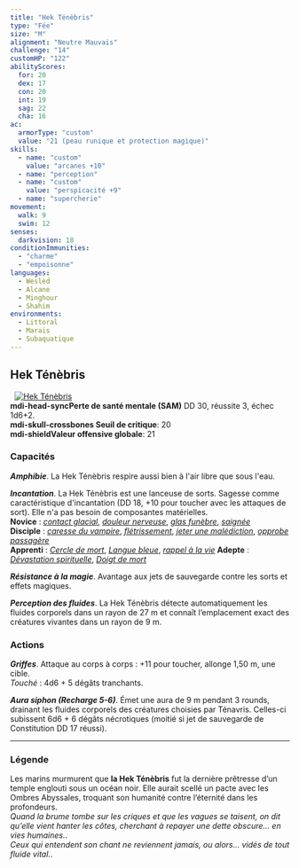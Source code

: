 ```yaml
---
title: "Hek Ténèbris"
type: "Fée"
size: "M"
alignment: "Neutre Mauvais"
challenge: "14"
customHP: "122"
abilityScores:
  for: 20
  dex: 17
  con: 20
  int: 19
  sag: 22
  cha: 16
ac:
  armorType: "custom"
  value: "21 (peau runique et protection magique)"
skills:
  - name: "custom"
    value: "arcanes +10"
  - name: "perception"
  - name: "custom"
    value: "perspicacité +9"
  - name: "supercherie"
movement:
  walk: 9
  swim: 12
senses:
  darkvision: 18
conditionImmunities:
  - "charme"
  - "empoisonne"
languages:
  - Weslèd
  - Alcane
  - Minghour
  - Shahim
environments:
  - Littoral
  - Marais
  - Subaquatique
---
```

## Hek Ténèbris
&nbsp;
[![Hek Ténèbris](https://www.douaratil.fr/illustrations/fee/hektenebris.jpeg)](https://www.douaratil.fr/illustrations/fee/hektenebris.jpeg)  
**<v-icon>mdi-head-sync</v-icon>Perte de santé mentale (SAM)** DD 30, réussite 3, échec 1d6+2.   
**<v-icon>mdi-skull-crossbones</v-icon> Seuil de critique**: 20      
**<v-icon>mdi-shield</v-icon>Valeur offensive globale**: 21   

### Capacités
_**Amphibie**_. La Hek Ténèbris respire aussi bien à l'air libre que sous l'eau.

_**Incantation**_. La Hek Ténèbris est une lanceuse de sorts. Sagesse comme caractéristique d'incantation (DD 18, +10 pour toucher avec les attaques de sort). Elle n'a pas besoin de composantes matérielles.  
**Novice** : [_contact glacial_](/grimoire/contact-glacial/), [_douleur nerveuse_](/grimoire/douleur-nerveuse/), [_glas funèbre_](/grimoire/glas-funebre/), [_saignée_](/grimoire/saignee/)  
**Disciple** : [_caresse du vampire_](/grimoire/caresse-du-vampire/), [_flétrissement_](/grimoire/fletrissement/), [_jeter une malédiction_](/grimoire/jeter-une-malediction/), [_opprobe passagère_](/grimoire/opprobe-passagere/)  
**Apprenti** : [_Cercle de mort_](/grimoire/cercle-de-mort/), [_Langue bleue_](/grimoire/langue-bleue/), [_rappel à la vie_](/grimoire/rappel-a-la-vie/)
**Adepte** : [_Dévastation spirituelle_](/grimoire/devastation-spirituelle/), [_Doigt de mort_](/grimoire/oigt-de-mort/)

_**Résistance à la magie**_. Avantage aux jets de sauvegarde contre les sorts et effets magiques.

_**Perception des fluides**_. La Hek Ténèbris détecte automatiquement les fluides corporels dans un rayon de 27 m et connaît l’emplacement exact des créatures vivantes dans un rayon de 9 m.

### Actions
_**Griffes**_. Attaque au corps à corps : +11 pour toucher, allonge 1,50 m, une cible.  
_Touché_ : 4d6 + 5 dégâts tranchants.

_**Aura siphon (Recharge 5-6)**_. Émet une aura de 9 m pendant 3 rounds, drainant les fluides corporels des créatures choisies par Ténavris. Celles-ci subissent 6d6 + 6 dégâts nécrotiques (moitié si jet de sauvegarde de Constitution DD 17 réussi).

---

### Légende
Les marins murmurent que **la Hek Ténèbris** fut la dernière prêtresse d’un temple englouti sous un océan noir. Elle aurait scellé un pacte avec les Ombres Abyssales, troquant son humanité contre l’éternité dans les profondeurs.      
*Quand la brume tombe sur les criques et que les vagues se taisent, on dit qu’elle vient hanter les côtes, cherchant à repayer une dette obscure… en vies humaines.*.  
*Ceux qui entendent son chant ne reviennent jamais, ou alors… vidés de tout fluide vital.*.  
